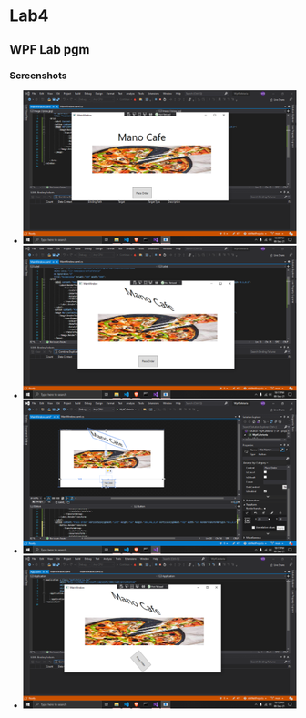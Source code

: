 # Lab4
## WPF Lab pgm

### Screenshots
- ![Scale](screenshots/Screenshot%20(26).png)
- ![Rotate](screenshots/Screenshot%20(27).png)
- ![Skew](screenshots/Screenshot%20(28).png)
- ![Transform](screenshots/Screenshot%20(29).png)